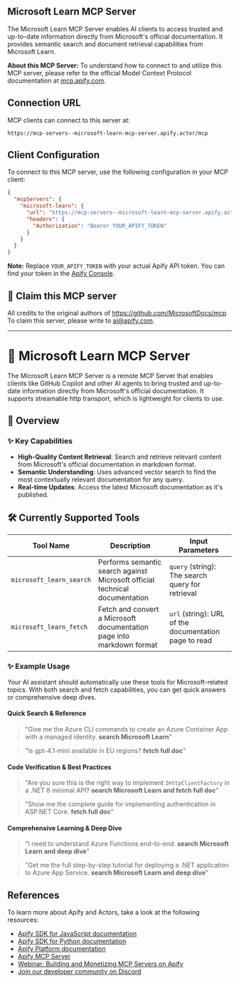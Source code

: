 ## Microsoft Learn MCP Server

The Microsoft Learn MCP Server enables AI clients to access trusted and up-to-date information directly from Microsoft's official documentation. It provides semantic search and document retrieval capabilities from Microsoft Learn.

**About this MCP Server:** To understand how to connect to and utilize this MCP server, please refer to the official Model Context Protocol documentation at [mcp.apify.com](https://mcp.apify.com).

## Connection URL
MCP clients can connect to this server at:

```text
https://mcp-servers--microsoft-learn-mcp-server.apify.actor/mcp
```

## Client Configuration
To connect to this MCP server, use the following configuration in your MCP client:

```json
{
  "mcpServers": {
    "microsoft-learn": {
      "url": "https://mcp-servers--microsoft-learn-mcp-server.apify.actor/mcp",
      "headers": {
        "Authorization": "Bearer YOUR_APIFY_TOKEN"
      }
    }
  }
}
```

**Note:** Replace `YOUR_APIFY_TOKEN` with your actual Apify API token. You can find your token in the [Apify Console](https://console.apify.com/account/integrations).

## 🚩 Claim this MCP server
All credits to the original authors of https://github.com/MicrosoftDocs/mcp
To claim this server, please write to [ai@apify.com](mailto:ai@apify.com).

---

# 🌟 Microsoft Learn MCP Server

The Microsoft Learn MCP Server is a remote MCP Server that enables clients like GitHub Copilot and other AI agents to bring trusted and up-to-date information directly from Microsoft's official documentation. It supports streamable http transport, which is lightweight for clients to use.

## 🎯 Overview

### ✨ Key Capabilities

- **High-Quality Content Retrieval**: Search and retrieve relevant content from Microsoft's official documentation in markdown format.
- **Semantic Understanding**: Uses advanced vector search to find the most contextually relevant documentation for any query.
- **Real-time Updates**: Access the latest Microsoft documentation as it's published.

## 🛠️ Currently Supported Tools

| Tool Name                | Description | Input Parameters |
|--------------------------|-------------|------------------|
| `microsoft_learn_search` | Performs semantic search against Microsoft official technical documentation | `query` (string): The search query for retrieval |
| `microsoft_learn_fetch`  | Fetch and convert a Microsoft documentation page into markdown format | `url` (string): URL of the documentation page to read |

### ✨ Example Usage

Your AI assistant should automatically use these tools for Microsoft-related topics. With both search and fetch capabilities, you can get quick answers or comprehensive deep dives.

#### **Quick Search & Reference**

> "Give me the Azure CLI commands to create an Azure Container App with a managed identity. **search Microsoft Learn**"

> "Is gpt-4.1-mini available in EU regions? **fetch full doc**"

#### **Code Verification & Best Practices**

> "Are you sure this is the right way to implement `IHttpClientFactory` in a .NET 8 minimal API? **search Microsoft Learn and fetch full doc**"

> "Show me the complete guide for implementing authentication in ASP.NET Core. **fetch full doc**"

#### **Comprehensive Learning & Deep Dive**

> "I need to understand Azure Functions end-to-end. **search Microsoft Learn and deep dive**"

> "Get me the full step-by-step tutorial for deploying a .NET application to Azure App Service. **search Microsoft Learn and deep dive**"

## References
To learn more about Apify and Actors, take a look at the following resources:
- [Apify SDK for JavaScript documentation](https://docs.apify.com/sdk/js)
- [Apify SDK for Python documentation](https://docs.apify.com/sdk/python)
- [Apify Platform documentation](https://docs.apify.com/platform)
- [Apify MCP Server](https://docs.apify.com/platform/integrations/mcp)
- [Webinar: Building and Monetizing MCP Servers on Apify](https://www.youtube.com/watch?v=w3AH3jIrXXo)
- [Join our developer community on Discord](https://discord.com/invite/jyEM2PRvMU)
